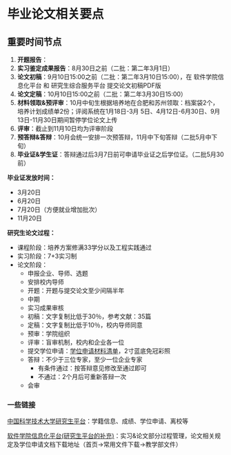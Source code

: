 # 毕业论文相关要点

## 重要时间节点

1. **开题报告**：
2. **实习鉴定成果报告**：8月30日之前（二批：第二年3月1日）
3. **论文初稿**：9月10日15:00之前（二批：第二年3月10日15:00），在 软件学院信息化平台 和 研究生综合服务平台 提交论文初稿PDF版
4. **论文定稿**：10月10日15:00之前（二批：第二年3月30日15:00）
5. **材料领取&预评审**：10月中旬生根据培养地在合肥和苏州领取：档案袋2个，培养计划成绩单2份；评阅系统在1月18日-3月 5日、4月12日-6月30日、9月13日-11月30日期间暂停学位论文上传
6. **评审**：截止到11月10日均为评审阶段
7. **预答辩&答辩**：10月会统一安排一次预答辩，11月中下旬答辩（二批5月中下旬）
8. **毕业证&学生证**：答辩通过后3月7日前可申请毕业证之后学位证。（二批5月30前）

**毕业证发放时间：**

- 3月20日
- 6月20日
- 7月20日（方便就业增加批次）
- 11月20日

**研究生论文过程：**

- 课程阶段：培养方案修满33学分以及工程实践通过
- 实习阶段：7+3实习制
- 论文阶段：
  - 申报企业、导师、选题
  - 安排校内导师
  - 开题：开题与提交论文至少间隔半年
  - 中期
  - 实习成果审核
  - 初稿：文字复制比低于30％，参考文献：35篇
  - 定稿：文字复制比低于10％，校内导师同意
  - 预审：学院组织
  - 评审：盲审机制，校内和企业各一位
  - 提交学位申请：[学位申请材料清单](https://gradschool.ustc.edu.cn/article/225)，2寸蓝底免冠彩照
  - 答辩：不少于三位专家，至少一位企业专家
    - 有条件通过：按答辩意见修改至通过即可
    - 不通过：2个月后可重新答辩一次
  - 会审

### 一些链接

[中国科学技术大学研究生平台](https://yjs1.ustc.edu.cn/)：学籍信息、成绩、学位申请、离校等

[软件学院信息化平台(研究生平台的补充)](https://mis.sse.ustc.edu.cn/)：实习&论文部分过程管理，论文相关规定及学位申请文档下载地址（首页->常用文件下载->教学部文件） 
